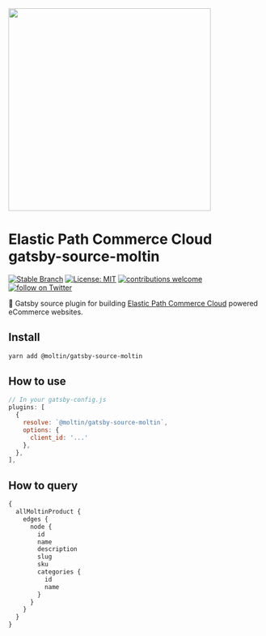<img src="https://www.elasticpath.com/themes/custom/bootstrap_sass/logo.svg" alt="" width="400" />

# Elastic Path Commerce Cloud gatsby-source-moltin

[![Stable Branch](https://img.shields.io/badge/stable%20branch-master-blue.svg)](https://github.com/moltin/gatsby-demo-store)
[![License: MIT](https://img.shields.io/badge/License-MIT-yellow.svg)](https://opensource.org/licenses/MIT)
[![contributions welcome](https://img.shields.io/badge/contributions-welcome-brightgreen.svg?style=flat)](https://github.com/moltin/gatsby-demo-store/issues)
[![follow on Twitter](https://img.shields.io/twitter/follow/elasticpath?style=social&logo=twitter)](https://twitter.com/intent/follow?screen_name=elasticpath)

🚀 Gatsby source plugin for building [Elastic Path Commerce Cloud](https://www.elasticpath.com) powered eCommerce websites.

## Install

```sh
yarn add @moltin/gatsby-source-moltin
```

## How to use

```js
// In your gatsby-config.js
plugins: [
  {
    resolve: `@moltin/gatsby-source-moltin`,
    options: {
      client_id: '...'
    },
  },
],
```

## How to query

```graphql
{
  allMoltinProduct {
    edges {
      node {
        id
        name
        description
        slug
        sku
        categories {
          id
          name
        }
      }
    }
  }
}
```
